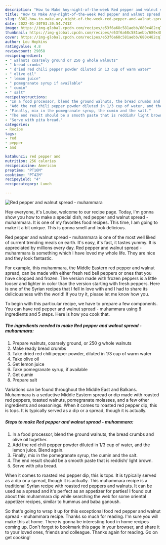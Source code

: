 ```yaml
---
description: "How to Make Any-night-of-the-week Red pepper and walnut spread - muhammara"
title: "How to Make Any-night-of-the-week Red pepper and walnut spread - muhammara"
slug: 6382-how-to-make-any-night-of-the-week-red-pepper-and-walnut-spread-muhammara
date: 2022-01-30T03:30:54.741Z
image: https://img-global.cpcdn.com/recipes/e53f6a68c581aebb/680x482cq70/red-pepper-and-walnut-spread-muhammara-recipe-main-photo.jpg
thumbnail: https://img-global.cpcdn.com/recipes/e53f6a68c581aebb/680x482cq70/red-pepper-and-walnut-spread-muhammara-recipe-main-photo.jpg
cover: https://img-global.cpcdn.com/recipes/e53f6a68c581aebb/680x482cq70/red-pepper-and-walnut-spread-muhammara-recipe-main-photo.jpg
author: Lou Hopkins
ratingvalue: 4.8
reviewcount: 29058
recipeingredient:
- " walnuts coarsely ground or 250 g whole walnuts"
- " bread crumbs"
- " dried red chili pepper powder diluted in 13 cup of warm water"
- " olive oil"
- " lemon juice"
- " pomegranate syrup if available"
- " cumin"
- " salt"
recipeinstructions:
- "In a food processor, blend the ground walnuts, the bread crumbs and olive oil together."
- "Add the red chili pepper powder diluted in 1/3 cup of water, and the lemon juice. Blend again."
- "Finally, mix in the pomegranate syrup, the cumin and the salt."
- "The end result should be a smooth paste that is reddish/ light brown."
- "Serve with pita bread."
categories:
- Recipe
tags:
- red
- pepper
- and

katakunci: red pepper and 
nutrition: 256 calories
recipecuisine: American
preptime: "PT16M"
cooktime: "PT42M"
recipeyield: "4"
recipecategory: Lunch

---
```



![Red pepper and walnut spread - muhammara](https://img-global.cpcdn.com/recipes/e53f6a68c581aebb/680x482cq70/red-pepper-and-walnut-spread-muhammara-recipe-main-photo.jpg)

Hey everyone, it's Louise, welcome to our recipe page. Today, I'm gonna show you how to make a special dish, red pepper and walnut spread - muhammara. It is one of my favorites food recipes. This time, I am going to make it a bit unique. This is gonna smell and look delicious.

Red pepper and walnut spread - muhammara is one of the most well liked of current trending meals on earth. It's easy, it's fast, it tastes yummy. It is appreciated by millions every day. Red pepper and walnut spread - muhammara is something which I have loved my whole life. They are nice and they look fantastic.

For example, this muhammara, the Middle Eastern red pepper and walnut spread, can be made with either fresh red bell peppers or ones that you have chopped and frozen. The version made with frozen peppers is a little looser and lighter in color than the version starting with fresh peppers. Here is one of the Syrian recipes that I fell in love with and I had to share its deliciousness with the world! If you try it, please let me know how you.


To begin with this particular recipe, we have to prepare a few components. You can have red pepper and walnut spread - muhammara using 8 ingredients and 5 steps. Here is how you cook that.

<!--inarticleads1-->

##### The ingredients needed to make Red pepper and walnut spread - muhammara:

1. Prepare  walnuts, coarsely ground, or 250 g whole walnuts
1. Make ready  bread crumbs
1. Take  dried red chili pepper powder, diluted in 1/3 cup of warm water
1. Take  olive oil
1. Get  lemon juice
1. Take  pomegranate syrup, if available
1. Get  cumin
1. Prepare  salt


Variations can be found throughout the Middle East and Balkans. Muhammara is a seductive Middle Eastern spread or dip made with roasted red peppers, toasted walnuts, pomegranate molasses, and a few other ingredients and seasonings. When it comes to roasted red pepper dip, this is tops. It is typically served as a dip or a spread, though it is actually. 

<!--inarticleads2-->

##### Steps to make Red pepper and walnut spread - muhammara:

1. In a food processor, blend the ground walnuts, the bread crumbs and olive oil together.
1. Add the red chili pepper powder diluted in 1/3 cup of water, and the lemon juice. Blend again.
1. Finally, mix in the pomegranate syrup, the cumin and the salt.
1. The end result should be a smooth paste that is reddish/ light brown.
1. Serve with pita bread.


When it comes to roasted red pepper dip, this is tops. It is typically served as a dip or a spread, though it is actually. This muhammara recipe is a traditional Syrian recipe with roasted red peppers and walnuts. It can be used as a spread and it&#39;s perfect as an appetizer for parties! I found out about this muhammara dip while searching the web for some oriental appetizer recipes, similar to hummus and baba ganoush. 

So that's going to wrap it up for this exceptional food red pepper and walnut spread - muhammara recipe. Thanks so much for reading. I'm sure you will make this at home. There is gonna be interesting food in home recipes coming up. Don't forget to bookmark this page in your browser, and share it to your loved ones, friends and colleague. Thanks again for reading. Go on get cooking!
